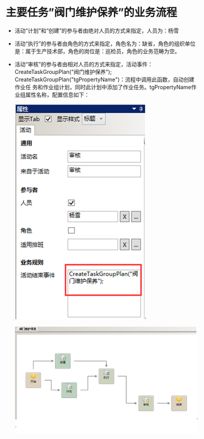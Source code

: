 # 主要任务”阀门维护保养”的业务流程

* 活动“计划”和“创建”的参与者由绝对人员的方式来指定，人员为：杨雪
* 活动“执行”的参与者由角色的方式来指定，角色名为：缺省，角色的组织单位是：属于生产技术部，角色的岗位是：巡检员，角色的业务范畴为空。
* 活动“审核”的参与者由相对人员的方式来指定，活动事件：
CreateTaskGroupPlan("阀门维护保养");
CreateTaskGroupPlan("tgPropertyName")：流程中调用此函数，自动创建作业任 务和作业组计划，同时此计划中添加了作业任务。tgPropertyName作业组属性名称，配置信息如下：


  ![](./images/保养1.png)

  ![](./images/保养2.png)